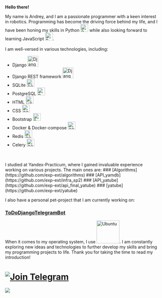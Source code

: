 <strong>Hello there!</strong>

My name is Andrey, and I am a passionate programmer with a keen interest in robotics. Programming has become the driving force behind my life, and I have been honing my skills in Python <img src="https://cdn.icon-icons.com/icons2/2415/PNG/512/python_original_logo_icon_146381.png" alt="Python" style="width:25px;"/> while also looking forward to learning JavaScript <img src="https://fuzeservers.ru/wp-content/uploads/8/0/e/80ec046c929af5dc31f38d6ce08ae6ce.png" alt="Python" style="width:25px;"/>.
</br>
</br>
I am well-versed in various technologies, including:
<ul>
  <li> Django  <img src="https://cdn.icon-icons.com/icons2/2415/PNG/512/django_plain_logo_icon_146558.png" alt="Django" style="width:35px;"/></li>
  <li> Django REST framework  <img src="https://www.django-rest-framework.org/img/logo.png" alt="Django REST" style="width:35px;"/></li>  
  <li> SQLite  <img src="https://cdn.icon-icons.com/icons2/9/PNG/256/sql_racer_gamedatabase_sql_1526.png" alt="SQLite" style="width:25px;"/></li>
  <li> PostgreSQL <img src="https://cdn.icon-icons.com/icons2/2699/PNG/512/postgresql_logo_icon_170835.png" alt="PostgreSQL" style="width:25px;"/></li>
  <li> HTML  <img src="https://cdn.icon-icons.com/icons2/2415/PNG/512/html_original_wordmark_logo_icon_146478.png" alt="HTML" style="width:25px;"/></li>
  <li> CSS  <img src="https://cdn.icon-icons.com/icons2/2415/PNG/512/css_original_wordmark_logo_icon_146576.png" alt="CSS" style="width:25px;"/></li>
  <li> Bootstrap  <img src="https://cdn.icon-icons.com/icons2/2415/PNG/512/bootstrap_plain_wordmark_logo_icon_146620.png" alt="Bootstrap" style="width:25px;"/></li>
  <li> Docker & Docker-compose <img src="https://cdn.icon-icons.com/icons2/2107/PNG/512/file_type_docker_icon_130643.png" alt="CSS" style="width:25px;"/></li>
  <li> Redis <img src="https://cdn.icon-icons.com/icons2/2415/PNG/512/redis_original_logo_icon_146368.png" alt="CSS" style="width:25px;"/></li>
  <li> Celery <img src="https://docs.celeryq.dev/en/stable/_static/celery_512.png" alt="CSS" style="width:25px;"/></li>
</ul> 
</br>
</br>
I studied at Yandex-Practicum, where I gained invaluable experience working on various projects. The main ones are:
### [Algorithms](https://github.com/exp-ext/algorithms)
### [API_yamdb](https://github.com/exp-ext/infra_sp2)
### [API_yatube](https://github.com/exp-ext/api_final_yatube)
### [yatube](https://github.com/exp-ext/yatube)

I also have a personal pet-project that I am currently working on:
### [ToDoDjangoTelegramBot](https://github.com/exp-ext/ToDoDjangoTelBot)

When it comes to my operating system, I use <img src="https://cdn.icon-icons.com/icons2/2699/PNG/512/ubuntu_src_logo_icon_168374.png" alt="Ubuntu" style="width:75px;"/>. I am constantly exploring new ideas and technologies to further develop my skills and bring my programming projects to life. Thank you for taking the time to read my introduction!

# [![Join Telegram](https://img.shields.io/badge/My%20Telegram-Join-blue)](https://t.me/Borokin)


![](https://github-profile-summary-cards.vercel.app/api/cards/profile-details?username=exp-ext&theme=solarized_dark)


